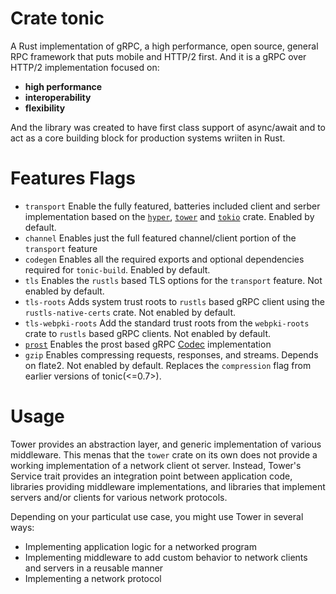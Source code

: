 # Crate tonic

A Rust implementation of gRPC, a high performance, open source, general RPC framework that puts mobile and HTTP/2 first. And it is a gRPC over HTTP/2 implementation focused on:

* **high performance**
* **interoperability**
* **flexibility**

And the library was created to have first class support of async/await and to act as a core building block for production systems wriiten in Rust.


# Features Flags

* `transport` Enable the fully featured, batteries included client and serber implementation based on the [`hyper`](hyper.md), [`tower`](tower.md) and [`tokio`](tokio.md) crate. Enabled by default.
* `channel` Enables just the full featured channel/client portion of the `transport` feature
* `codegen` Enables all the required exports and optional dependencies required for `tonic-build`. Enabled by default.
* `tls` Enables the `rustls` based TLS options for the `transport` feature. Not enabled by default.
* `tls-roots` Adds system trust roots to `rustls` based gRPC client using the `rustls-native-certs` crate. Not enabled by default.
* `tls-webpki-roots` Add the standard trust roots from the `webpki-roots` crate to `rustls` based gRPC clients. Not enabled by default.
* [`prost`](prost.md) Enables the prost based gRPC [Codec](codec.md) implementation
* `gzip` Enables compressing requests, responses, and streams. Depends on flate2. Not enabled by default. Replaces the `compression` flag from earlier versions of tonic(<=0.7>).

# Usage

Tower provides an abstraction layer, and generic implementation of various middleware. This menas that the `tower` crate on its own does not provide a working implementation of a network client ot server. Instead, Tower's Service trait provides an integration point between application code, libraries providing middleware implementations, and libraries that implement servers and/or clients for various network protocols.

Depending on your particulat use case, you might use Tower in several ways:

* Implementing application logic for a networked program
* Implementing middleware to add custom behavior to network clients and servers in a reusable manner
* Implementing a network protocol

